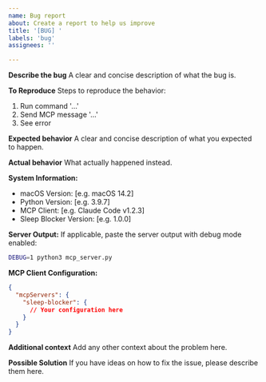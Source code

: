 ```yaml
---
name: Bug report
about: Create a report to help us improve
title: '[BUG] '
labels: 'bug'
assignees: ''

---
```


**Describe the bug**
A clear and concise description of what the bug is.

**To Reproduce**
Steps to reproduce the behavior:
1. Run command '...'
2. Send MCP message '...'
3. See error

**Expected behavior**
A clear and concise description of what you expected to happen.

**Actual behavior**
What actually happened instead.

**System Information:**
 - macOS Version: [e.g. macOS 14.2]
 - Python Version: [e.g. 3.9.7]
 - MCP Client: [e.g. Claude Code v1.2.3]
 - Sleep Blocker Version: [e.g. 1.0.0]

**Server Output:**
If applicable, paste the server output with debug mode enabled:
```bash
DEBUG=1 python3 mcp_server.py
```

**MCP Client Configuration:**
```json
{
  "mcpServers": {
    "sleep-blocker": {
      // Your configuration here
    }
  }
}
```

**Additional context**
Add any other context about the problem here.

**Possible Solution**
If you have ideas on how to fix the issue, please describe them here.